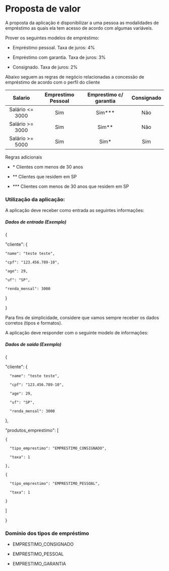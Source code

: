 # Proposta de valor

A proposta da aplicação é disponibilizar a uma pessoa as modalidades de empréstimo as quais ela tem acesso de acordo com algumas variáveis.

 

Prover os seguintes modelos de empréstimo:

- Empréstimo pessoal. Taxa de juros: 4%

- Empréstimo com garantia. Taxa de juros: 3%

- Consignado. Taxa de juros: 2%

 

Abaixo seguem as regras de negócio relacionadas a concessão de empréstimo de acordo com o perfil do cliente


|   Salario   |  Emprestimo Pessoal  |    Emprestimo c/ garantia    | Consignado |
| :---:          |     :---:      |          :---:  |  :---:      |
| Salário <= 3000   | Sim     | Sim***    | Não |
| Salário >= 3000   | Sim     | Sim**     | Não |
| Salário >= 5000   | Sim     | Sim*      | Sim |


 

Regras adicionais

- \* Clientes com menos de 30 anos

- ** Clientes que residem em SP

- *** Clientes com menos de 30 anos que residem em SP
### Utilização da aplicação:

 

A aplicação deve receber como entrada as seguintes informações:

 

##### Dados de entrada (Exemplo)

 

{​​​​

  "cliente": {​​​​

    "name": "teste teste",

    "cpf": "123.456.789-10",

    "age": 29,

    "uf": "SP",

    "renda_mensal": 3000

  }​​​​

}​​​​


 

Para fins de simplicidade, considere que vamos sempre receber os dados corretos (tipos e formatos).

 

A aplicação deve responder com o seguinte modelo de informações:

 

##### Dados de saída (Exemplo)

 

{​​​​

  "cliente": {​​​​

      "name": "teste teste",

      "cpf": "123.456.789-10",

      "age": 29,

      "uf": "SP",

      "renda_mensal": 3000

  }​​​​,

  "produtos_emprestimo": [

    {​​​​

      "tipo_emprestimo": "EMPRESTIMO_CONSIGNADO",

      "taxa": 1

    }​​​​,

    {​​​​

      "tipo_emprestimo": "EMPRESTIMO_PESSOAL",

      "taxa": 1

    }​​​​

  ]

}​​​​


 

### Domínio dos tipos de empréstimo

- EMPRESTIMO_CONSIGNADO

- EMPRESTIMO_PESSOAL

- EMPRESTIMO_GARANTIA
